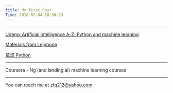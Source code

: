 ```yaml
---
title: My first Post
Time: 2018-02-04 18:30:29
---
```


---

[Udemy Artificial intelligence A-Z; Python and machine learning](https://www.udemy.com/home/my-courses/learning/)

[Materials from Leiphone](https://www.leiphone.com/news/201801/pM48Ekleds2b6j5i.html)

[莫烦 Python](https://morvanzhou.github.io/)

---

Coursera - Ng (and landing.ai) machine learning courses

---

You can reach me at zfq212@yahoo.com
